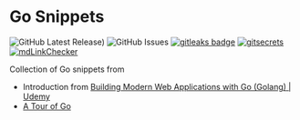 # Go Snippets

![GitHub Latest Release)](https://img.shields.io/github/v/release/carlosrodlop/go-snippets?logo=github) ![GitHub Issues](https://img.shields.io/github/issues/carlosrodlop/go-snippets?logo=github) [![gitleaks badge](https://img.shields.io/badge/protected%20by-gitleaks-blue)](https://github.com/zricethezav/gitleaks#pre-commit) [![gitsecrets](https://img.shields.io/badge/protected%20by-gitsecrets-blue)](https://github.com/awslabs/git-secrets) [![mdLinkChecker](https://github.com/carlosrodlop/go-snippets/actions/workflows/mdLinkChecker.yml/badge.svg)](https://github.com/carlosrodlop/go-snippets/actions/workflows/mdLinkChecker.yml)

Collection of Go snippets from

- Introduction from [Building Modern Web Applications with Go (Golang) | Udemy](https://www.udemy.com/course/building-modern-web-applications-with-go/)
- [A Tour of Go](https://go.dev/tour/welcome/1)
